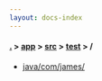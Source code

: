 ```yaml
---
layout: docs-index
---
```

#### [.](./../../../index) > [app](./../../index) > [src](./../index) > [test](./index) > **/**

- [java/com/james/](java/com/james/)
